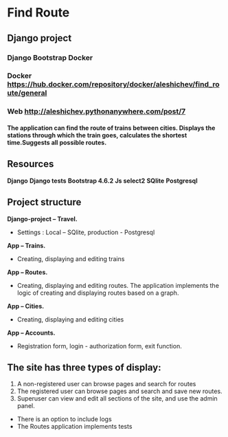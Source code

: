 # Find Route
## Django project
### Django Bootstrap Docker

### Docker https://hub.docker.com/repository/docker/aleshichev/find_route/general

### Web http://aleshichev.pythonanywhere.com/post/7

#### The application can find the route of trains between cities. Displays the stations through which the train goes, calculates the shortest time.Suggests all possible routes.

## Resources
**Django**
**Django tests**
**Bootstrap 4.6.2**
**Js select2**
**SQlite**
**Postgresql**

## Project structure
**Django-project – Travel.**
- Settings : Local – SQlite, production - Postgresql

**App – Trains.**
- Creating, displaying and editing trains

**App – Routes.**
- Creating, displaying and editing routes. The application implements the logic of creating and displaying routes based on a graph.

**App – Cities.**
- Creating, displaying and editing cities

**App – Accounts.**
- Registration form, login - authorization form, exit function.
## The site has three types of display:
1. A non-registered user can browse pages and search for routes
2. The registered user can browse pages and search and save new routes.
3. Superuser can view and edit all sections of the site, and use the admin panel.

- There is an option to include logs
- The Routes application implements tests
